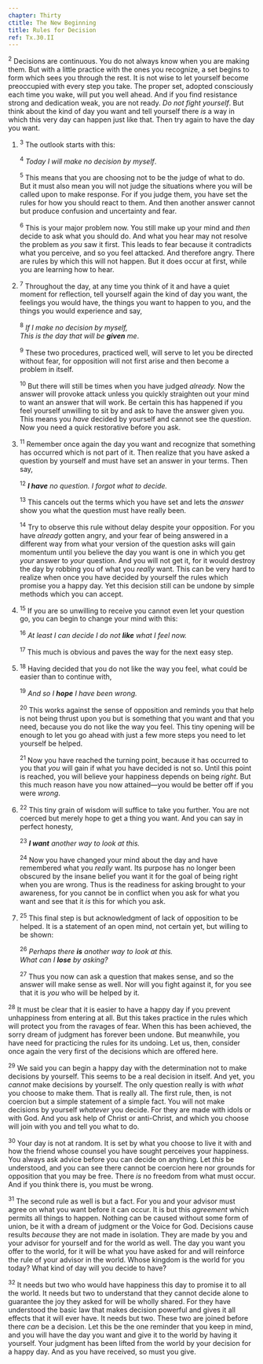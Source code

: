 ```yaml
---
chapter: Thirty
ctitle: The New Beginning
title: Rules for Decision
ref: Tx.30.II
---
```


<sup>2</sup> Decisions are continuous. You do not always know when you are making
them. But with a little practice with the ones you recognize, a set
begins to form which sees you through the rest. It is not wise to let
yourself become preoccupied with every step you take. The proper set,
adopted consciously each time you wake, will put you well ahead. And if
you find resistance strong and dedication weak, you are not ready. *Do
not fight yourself*. But think about the kind of day you want and tell
yourself there *is* a way in which this very day can happen just like
that. Then try again to have the day you want.

1. <sup>3</sup> The outlook starts with this:

    <sup>4</sup> *Today I will make no decision by myself*.

    <sup>5</sup> This means that you are choosing not to be the judge of what to do.
    But it must also mean you will not judge the situations where you will
    be called upon to make response. For if you judge them, you have set the
    rules for how you should react to them. And then another answer cannot
    but produce confusion and uncertainty and fear.

    <sup>6</sup> This is your major problem now. You still make up your mind and *then*
    decide to ask what you should do. And what you hear may not resolve the
    problem as *you* saw it first. This leads to fear because it contradicts
    what you perceive, and so you feel attacked. And therefore angry. There
    are rules by which this will not happen. But it does occur at first,
    while you are learning how to hear.

2. <sup>7</sup> Throughout the day, at any time you think of it and have a quiet
moment for reflection, tell yourself again the kind of day you want, the
feelings you would have, the things you want to happen to you, and the
things you would experience and say,

    <sup>8</sup> *If I make no decision by myself,<br/>
    This is the day that will be **given** me*.

    <sup>9</sup> These two procedures, practiced well, will serve to let you be
    directed without fear, for opposition will not first arise and then
    become a problem in itself.

    <sup>10</sup> But there will still be times when you have judged *already.* Now the
    answer will provoke attack unless you quickly straighten out your mind
    to want an answer that will work. Be certain this has happened if you
    feel yourself unwilling to sit by and ask to have the answer given you.
    This means you *have* decided by yourself and cannot see the *question*.
    Now you need a quick restorative before you ask.

3. <sup>11</sup> Remember once again the day you want and recognize that something
has occurred which is not part of it. Then realize that you have asked a
question by yourself and must have set an answer in your terms. Then
say,

    <sup>12</sup> *<strong>I have</strong> no question. I forgot what to decide.*

    <sup>13</sup> This cancels out the terms which you have set and lets the *answer*
    show you what the question must have really been.

    <sup>14</sup> Try to observe this rule without delay despite your opposition. For
    you have *already* gotten angry, and your fear of being answered in a
    different way from what your version of the question asks will gain
    momentum until you believe the day you want is one in which you get
    *your* answer to *your* question. And you will not get it, for it would
    destroy the day by robbing you of what you *really* want. This can be
    very hard to realize when once you have decided by yourself the rules
    which promise you a happy day. Yet this decision still can be undone by
    simple methods which you can accept.

4. <sup>15</sup> If you are so unwilling to receive you cannot even let your
question go, you can begin to change your mind with this:

    <sup>16</sup> *At least I can decide I do not **like** what I feel now.*

    <sup>17</sup> This much is obvious and paves the way for the next easy step.

5. <sup>18</sup> Having decided that you do not like the way you feel, what could
be easier than to continue with,

    <sup>19</sup> *And so I **hope** I have been wrong.*

    <sup>20</sup> This works against the sense of opposition and reminds you that help
    is not being thrust upon you but is something that you want and that you
    need, because you do not like the way you feel. This tiny opening will
    be enough to let you go ahead with just a few more steps you need to let
    yourself be helped.

    <sup>21</sup> Now you have reached the turning point, because it has occurred to
    you that *you* will gain if what you have decided is not so. Until this
    point is reached, you will believe your happiness depends on being
    *right*. But this much reason have you now attained—you would be better
    off if you were *wrong*.

6. <sup>22</sup> This tiny grain of wisdom will suffice to take you further. You
are not coerced but merely hope to get a thing you want. And you can say
in perfect honesty,

    <sup>23</sup> *<strong>I want</strong> another way to look at this.*

    <sup>24</sup> Now you have changed your mind about the day and have remembered what
    you *really* want. Its purpose has no longer been obscured by the insane
    belief you want it for the goal of being right when you are wrong. Thus
    is the readiness for asking brought to your awareness, for you cannot be
    in conflict when you ask for what you want and see that it *is* this for
    which you ask.

7. <sup>25</sup> This final step is but acknowledgment of lack of opposition to be
helped. It is a statement of an open mind, not certain yet, but willing
to be shown:

    <sup>26</sup> *Perhaps there **is** another way to look at this.<br/>
    What can I **lose** by asking?*

    <sup>27</sup> Thus you now can ask a question that makes
    sense, and so the answer will make sense as well. Nor will you fight
    against it, for you see that it is *you* who will be helped by it.

<sup>28</sup> It must be clear that it is easier to have a happy day if you prevent
unhappiness from entering at all. But this takes practice in the rules
which will protect you from the ravages of fear. When this has been
achieved, the sorry dream of judgment has forever been undone. But
meanwhile, you have need for practicing the rules for its undoing. Let
us, then, consider once again the very first of the decisions which are
offered here.

<sup>29</sup> We said you can begin a happy day with the determination not to make
decisions by yourself. This seems to be a real decision in itself. And
yet, you *cannot* make decisions by yourself. The only question really
is with *what* you choose to make them. That is really all. The first
rule, then, is not coercion but a simple statement of a simple fact. You
will not make decisions by yourself *whatever* you decide. For they are
made with idols or with God. And you ask help of Christ or anti-Christ,
and which you choose will join with you and tell you what to do.

<sup>30</sup> Your day is not at random. It is set by what you choose to live it
with and how the friend whose counsel you have sought perceives your
happiness. You always ask advice before you can decide on anything. Let
*this* be understood, and you can see there cannot be coercion here nor
grounds for opposition that you may be free. There *is* no freedom from
what must occur. And if you think there is, you must be wrong.

<sup>31</sup> The second rule as well is but a fact. For you and your advisor must
agree on what you want before it can occur. It is but this *agreement*
which permits all things to happen. Nothing can be caused without some
form of union, be it with a dream of judgment or the Voice for God.
Decisions cause results *because* they are not made in isolation. They
are made by you and your advisor for yourself and for the world as well.
The day you want you offer to the world, for it will be what you have
asked for and will reinforce the rule of your advisor in the world.
Whose kingdom is the world for you today? What kind of day will you
decide to have?

<sup>32</sup> It needs but two who would have happiness this day to promise it to
all the world. It needs but two to understand that they cannot decide
alone to guarantee the joy they asked for will be wholly shared. For
they have understood the basic law that makes decision powerful and
gives it all effects that it will ever have. It needs but two. These two
are joined before there *can* be a decision. Let this be the one
reminder that you keep in mind, and you will have the day you want and
give it to the world by having it yourself. Your judgment has been
lifted from the world by your decision for a happy day. And as you have
received, so must you give.

